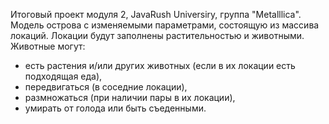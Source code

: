 Итоговый проект модуля 2, JavaRush Universiry, группа "Metalllica". 
Mодель острова с изменяемыми параметрами, состоящую из массива локаций. Локации будут заполнены растительностью и животными. 
Животные могут:
- есть растения и/или других животных (если в их локации есть подходящая еда),
- передвигаться (в соседние локации),
- размножаться (при наличии пары в их локации),
- умирать от голода или быть съеденными.
